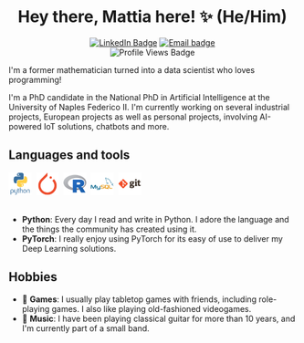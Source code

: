 <h1 align='center'>Hey there, Mattia here! ✨ (He/Him)</h1>
<div id="badges" align='center'>
  <a href="https://www.linkedin.com/in/mattiafonisto/"><img src="https://img.shields.io/badge/Follow-LinkedIn-blue" alt="LinkedIn Badge"/></a>
  <a href="mailto:mattia.fonisto@unina.it"><img src="https://img.shields.io/badge/Email-mattia.fonisto@unina.it-orange" alt="Email badge"/></a>
  <br>
  <img src="https://komarev.com/ghpvc/?username=Uzarel&style=flat-square&color=blue" alt="Profile Views Badge"/>
</div>

I'm a former mathematician turned into a data scientist who loves programming!

I'm a PhD candidate in the National PhD in Artificial Intelligence at the University of Naples Federico II. I'm currently working on several industrial projects, European projects as well as personal projects, involving AI-powered IoT solutions, chatbots and more.

## Languages and tools

<div>
  <img src="https://github.com/devicons/devicon/blob/master/icons/python/python-original-wordmark.svg" title="Python" alt="Python" width="40" height="40"/>&nbsp;
  <img src="https://github.com/devicons/devicon/blob/master/icons/pytorch/pytorch-original.svg" title="PyTorch" alt="PyTorch" width="40" height="40"/>&nbsp;
  <img src="https://github.com/devicons/devicon/blob/master/icons/r/r-original.svg" title="R" alt="R" width="40" height="40"/>&nbsp;
  <img src="https://github.com/devicons/devicon/blob/master/icons/mysql/mysql-original-wordmark.svg" title="MySQL" alt="MySQL" width="40" height="40"/>&nbsp;
  <img src="https://github.com/devicons/devicon/blob/master/icons/git/git-original-wordmark.svg" title="Git" alt="Git" width="40" height="40"/>&nbsp;
</div>
<br>

<ul>
  <li><strong>Python</strong>: Every day I read and write in Python. I adore the language and the things the community has created using it.</li>
  <li><strong>PyTorch</strong>: I really enjoy using PyTorch for its easy of use to deliver my Deep Learning solutions.</li>
</ul>

## Hobbies

<ul>
  <li>🎲 <strong>Games</strong>: I usually play tabletop games with friends, including role-playing games. I also like playing old-fashioned videogames.</li>
  <li>🎼 <strong>Music</strong>: I have been playing classical guitar for more than 10 years, and I'm currently part of a small band.
</ul>
